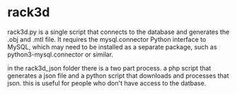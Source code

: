 # rack3d

rack3d.py is a single script that connects to the database and generates the .obj and .mtl file.
It requires the mysql.connector Python interface to MySQL, which may need to be installed as a separate package, such as python3-mysql.connector or similar.

in the rack3d_json folder there is a two part process. a php script that generates a json file and a python script that downloads and processes that json. this is useful for people who don't have access to the datbase.
